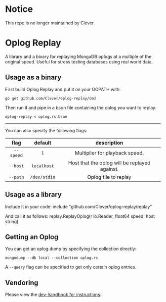 # Notice

This repo is no longer maintained by Clever.

Oplog Replay
============

A library and a binary for replaying MongoDB oplogs at a multiple of the original speed. Useful for stress testing databases using real world data.

Usage as a binary
-----------------

First build Oplog Replay and put it on your GOPATH with:

`go get github.com/Clever/oplog-replay/cmd`

Then run it and pipe in a bson file containing the oplog you want to replay:

`oplog-replay < oplog.rs.bson`

-----

You can also specify the following flags:

flag      | default     | description
:-------: | :---------: | :---------:
`--speed` | `1`         | Multiplier for playback speed.
`--host`  | `localhost` | Host that the oplog will be replayed against.
`--path`  | `/dev/stdin` | Oplog file to replay

Usage as a library
------------------

Include it in your code: include "github.com/Clever/oplog-replay/replay"

And call it as follows: replay.ReplayOplog(r io.Reader, float64 speed, host string)


Getting an Oplog
----------------

You can get an oplog dump by specifying the collection directly:

`mongodump --db local --collection oplog.rs`

A `--query` flag can be specified to get only certain oplog entries.

## Vendoring

Please view the [dev-handbook for instructions](https://github.com/Clever/dev-handbook/blob/master/golang/godep.md).
